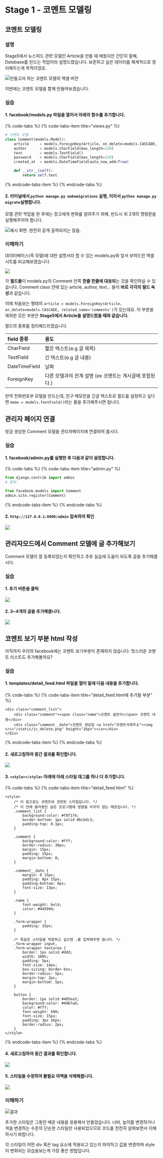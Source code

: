 # Stage 1 - 코멘트 모델링

## 코멘트 모델링

### 설명

Stage5에서 뉴스피드 관련 모델인 Article을 만들 때 배웠지만 간단히 말해, Database를 만드는 작업이라 설명드렸습니다. 보존하고 싶은 데이터를 체계적으로 정리해두는게 목적이었죠.

![&#xB9CC;&#xB4E4;&#xACE0;&#xC790; &#xD558;&#xB294; &#xCF54;&#xBA58;&#xD2B8; &#xBAA8;&#xB378;&#xC758; &#xC5D1;&#xC140; &#xBC84;&#xC804;](../.gitbook/assets/image%20%28180%29.png)

이번에는 코멘트 모델을 함께 만들어보겠습니다.

### 실습

#### 1. facebook/models.py 파일을 열어서 아래의 함수를 추가합니다.

{% code-tabs %}
{% code-tabs-item title="views.py" %}
```python
# 코멘트 모델
class Comment(models.Model):
    article     = models.ForeignKey(Article, on_delete=models.CASCADE, related_name='comments')
    author      = models.CharField(max_length=120)
    text        = models.TextField()
    password    = models.CharField(max_length=120)
    created_at  = models.DateTimeField(auto_now_add=True)

    def __str__(self):
        return self.text
```
{% endcode-tabs-item %}
{% endcode-tabs %}

#### 2.  터미널에서 `python manage.py makemigrations` 실행, 이어서 `python manage.py migrate`실행합니다.

모델 관련 작업을 한 후에는 장고에게 변화를 알려주기 위해, 반드시 위 2개의 명령문을 실행해주어야 합니다.

![&#xC608;&#xC2DC; &#xD654;&#xBA74;. &#xC644;&#xC804;&#xD788; &#xAC19;&#xAC8C; &#xCD9C;&#xB825;&#xB418;&#xC9C0;&#xB294; &#xC54A;&#xC74C;.](../.gitbook/assets/image%20%2861%29.png)

### 이해하기

데이터베이스\(즉 모델\)에 대한 설명서라 할 수 있는 models.py와 앞서 보여드린 엑셀시트를 비교해보겠습니다.

![](../.gitbook/assets/image%20%28186%29.png)

각 **필드들**이 models.py의 Comment 안쪽 **한줄 한줄에 대응되**는 것을 확인하실 수 있습니다. Comment class 안에 있는 article, author, text... 들이 **바로 각각의 필드 속성**과 같습니다.

이때 처음보는 형태의 `article = models.ForeignKey(Article, on_delete=models.CASCADE, related_name='comments')`가 있는데요. 이 부분을 제외한 모든 부분은 **Stage5에서 Article을 설명드렸을 때와 같습니다.**

필드의 종류를 정리해드리겠습니다.

| **field** **종류** | **용도** |
| :--- | :--- |
| CharField | 짧은 텍스트\(e.g 글 제목\) |
| TextField | 긴 텍스트\(e.g 글 내용\) |
| DateTimeField | 날짜 |
| ForeignKey | 다른 모델과의 관계 설명  \(ex 코멘트는 게시글에 포함된다.\) |

만약 전화번호부 모델을 만드는데, 친구 메모란을 긴글 텍스트로 필드를 설정하고 싶다면 `memo = models.TextField()`라는 줄을 추가해주시면 됩니다.

## 관리자 페이지 연결

방금 생성한 Comment 모델을 관리자페이지에 연결하여 봅시다.

### 실습

#### 1. facebook/admin.py를 실행한 후 다음과 같이 설정합니다.

{% code-tabs %}
{% code-tabs-item title="admin.py" %}
```python
from django.contrib import admin
# 중략

from facebook.models import Comment
admin.site.register(Comment)
```
{% endcode-tabs-item %}
{% endcode-tabs %}

####  2. `http://127.0.0.1:8000/admin` 접속하여 확인

![](../.gitbook/assets/image%20%28152%29.png)

## 관리자모드에서 Comment 모델에 글 추가해보기

Comment 모델이 잘 등록되었는지 확인하고 추후 실습에 도움이 되도록 글을 추가해봅시다.

### 실습

#### 1. 추가 버튼을 클릭

![](../.gitbook/assets/image%20%28203%29.png)

#### 2. 3~4개의 글을 추가해봅니다.

![](../.gitbook/assets/image%20%28283%29.png)

## 코멘트 보기 부분 html 작성

아직까지 우리의 facebook에는 코멘트 보기부분이 존재하지 않습니다. 멋스러운 코멘트 리스트도 추가해볼까요?

### 실습

#### 1. templates/detail\_feed.html 파일을 열어  밑에 다음 내용을 추가합니다.

{% code-tabs %}
{% code-tabs-item title="detail\_feed.html에 추가될 부분" %}
```markup
<div class="comment_list">
    <div class="comment"><span class="name">코멘트 글쓴이</span> 코멘트 내용</div>
    <div class=“comment__date">코멘트 생성일 <a href="코멘트삭제주소"><img src="/static/ic_delete.png" height="16px"></a></div>
</div>
```
{% endcode-tabs-item %}
{% endcode-tabs %}

####  2. 새로고침하여 중간 결과를 확인합니다.

![](../.gitbook/assets/image%20%2858%29.png)

#### 3. `<style></style>` 아래에 아래 스타일 태그를 하나 더 추가합니다.

{% code-tabs %}
{% code-tabs-item title="detail\_feed.html" %}
```markup
<style>
    /* 이 밑으로는 코멘트와 관련된 스타일입니다. */
    /* 이 안에 둘러쌓인 글은 프로그램에 영향을 미치지 않는 메모입니다. */
    .comment_list {
        background-color: #f0f1f4;
        border-bottom: 1px solid #bcbdc3;
        padding-top: 0.1px;
    }

    .comment {
        background-color: #fff;
        border-radius: 30px;
        margin: 15px;
        padding: 15px;
        margin-bottom: 0;
    }

    .comment__date {
        margin: 0 15px;
        padding: 8px 15px;
        padding-bottom: 0px;
        font-size: 13px;
    }

    .name {
        font-weight: bold;
        color: #445994;
    }

    .form-wrapper {
        padding: 15px;
    }

    /* 똑같은 스타일을 적용하고 싶으면 ,를 입력해주면 됩니다. */
    .form-wrapper input,
    .form-wrapper textarea {
        border: 1px solid #ddd;
        width: 100%;
        padding: 5px;
        font-size: 14px;
        box-sizing: border-box;
        border-radius: 5px;
        margin-top: 2px;
        margin-bottom: 5px;
    }

    button {
        border: 1px solid #405ea3;
        background-color: #4967ad;
        color: #fff;
        font-weight: 500;
        font-size: 15px;
        padding: 3px 16px;
        border-radius: 2px;
    }
</style>
```
{% endcode-tabs-item %}
{% endcode-tabs %}

####  4. 새로고침하여 중간 결과를 확인합니다.

![](../.gitbook/assets/image%20%2887%29.png)

#### 5. 스타일을 수정하여 불필요 여백을 삭제해줍니다.

![](../.gitbook/assets/image%20%28159%29.png)

### 이해하기

![&#xACB0;&#xACFC;](../.gitbook/assets/image%20%28233%29.png)

추가한 스타일은 그동안 배운 내용을 응용해서 만들었습니다. 너비, 높이를 변경하거나 색을 변경하는 수준의 단순한 스타일만 사용되었으므로 코드를 천천히 살펴보면서 이해하시기 바랍니다.

각 스타일이 어떤 div 혹은 tag 요소에 적용되고 있는지 파악하고 값을 변경하며 style이 변화되는 모습을보는게 가장 좋은 방법입니다.

